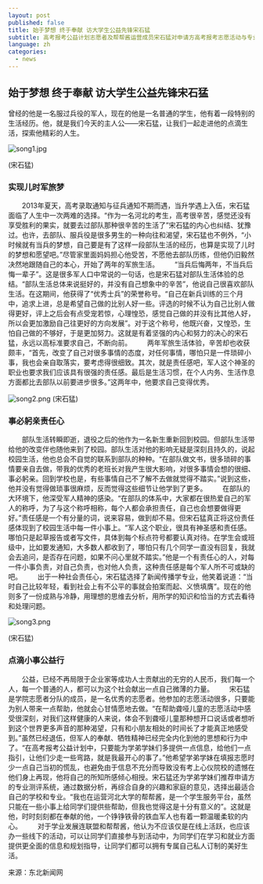 ```yaml
---
layout: post
published: false
title: 始于梦想 终于奉献 访大学生公益先锋宋石猛
subtitle: 高考报考公益计划志愿者及帮帮酱运营成员宋石猛对申请方高考报考志愿活动与专业测评系统的推荐
language: zh
categories:
  - news
---
```

## 始于梦想 终于奉献 访大学生公益先锋宋石猛
曾经的他是一名服过兵役的军人，现在的他是一名普通的学生，他有着一段特别的生活经历。他，就是我们今天的主人公——宋石猛，让我们一起走进他的点滴生活，探索他精彩的人生。

![song1.jpg]({{site.baseurl}}/image/song1.jpg)

(宋石猛)
### 实现儿时军旅梦
　　2013年夏天，高考录取通知与征兵通知不期而遇，当升学遇上入伍，宋石猛面临了人生中一次两难的选择。“作为一名河北的考生，高考很辛苦，感觉还没有享受胜利的果实，就要去过部队那种很辛苦的生活了”宋石猛的内心也纠结、犹豫过。也许，去部队、服兵役是很多男生的一种向往和渴望，宋石猛也不例外，“小时候就有当兵的梦想，自己要是有了这样一段部队生活的经历，也算是实现了儿时的梦想和愿望吧。”尽管家里面妈妈担心他受苦，不愿他去部队历练，但他仍旧毅然决然地跟随自己的本心，开始了两年的军旅生活。
　　“当兵后悔两年，不当兵后悔一辈子”。这是很多军人口中常说的一句话，也是宋石猛对部队生活体验的总结。“部队生活总体来说挺好的，并没有自己想象中的辛苦”，他说自己很喜欢部队生活。在这期间，他获得了“优秀士兵”的荣誉称号。“自己在新兵训练的三个月中，追求上进，总是希望自己做的比别人好一些。评选的时候不认为自己比别人做得更好，评上之后会有点受宠若惊，心理惶恐，感觉自己做的并没有比其他人好，所以会更加激励自己往更好的方向发展”。对于这个称号，他既兴奋，又惶恐，生怕自己做的不够好，于是更加努力。这就是有着坚强的内心和努力的决心的宋石猛，永远以高标准要求自己，不断向前。
　　两年军旅生活体验，辛苦却也收获颇丰，“首先，改变了自己对很多事情的态度，对任何事情，哪怕只是一件琐碎小事，我也会亲自取落实，要考虑得很细致。其次，就是责任感吧，军人这个神圣的职业也要求我们应该具有很强的责任感。最后是生活习惯，在个人内务、生活作息方面都比去部队以前要进步很多。”这两年中，他要求自己变得优秀。
  
  ![song2.png]({{site.baseurl}}/image/song2.png)
(宋石猛)

### 事必躬亲责任心
　　部队生活转瞬即逝，退役之后的他作为一名新生重新回到校园。但部队生活带给他的改变伴也随他来到了校园。部队生活对他的影响无疑是深刻且持久的，说起校园生活，他也总会不自觉的联系到部队的种种。“在部队做文书，很多琐碎的事情要亲自去做，带我的优秀的老班长对我产生很大影响，对很多事情会想的很细、事必躬亲。回到学校也是，有些事情自己不了解不去做就觉得不踏实。”说到这些，他并没有觉得做琐事很麻烦，反而觉得这些细节让他学到了更多。
　　在部队的大环境下，他深受军人精神的感染。“在部队的体系中，大家都在很热爱自己的军人的称呼，为了与这个称呼相称，每个人都会承担责任，自己也会想要做得更好。”责任感是一个有分量的词，说来容易，做到却不易。但宋石猛真正将这份责任感体现到了校园生活中每一件小事上。“军人这个职业，很具有神圣感和责任感。哪怕只是起草报告或者写文件，具体到每个标点符号都要认真对待。在学生会或班级中，比如要发通知，大多数人都收到了，哪怕只有几个同学一直没有回复，我就会去追问，是否存在问题，如果不问心里就不踏实。”他是一个有责任心的人，对每一件小事负责，对自己负责，也对他人负责，这种责任感是每个军人所不可或缺的吧。
　　出于一种社会责任心，宋石猛选择了新闻传播学专业，他笑着说道：“当时自己比较年轻，看到社会上有不公平的事就会拍案而起、义愤填膺”。现在的他则多了一份成熟与冷静，用理想的思维去分析，用所学的知识和恰当的方式去看待和处理问题。
  
  ![song3.png]({{site.baseurl}}/image/song3.png)

  (宋石猛)
### 点滴小事公益行
　　公益，已经不再局限于企业家等成功人士贡献出的无穷的人民币，我们每一个人，每一个普通的人，都可以为这个社会献出一点自己微薄的力量。
　　宋石猛是学院志愿者分队的成员，是一名优秀的志愿者。他参加的志愿活动很多，只要能为别人带来一点帮助，他就会心甘情愿地去做。“在帮助聋哑儿童的志愿活动中感受很深刻，对我们这样健康的人来说，体会不到聋哑儿童那种想开口说话或者想听到这个世界更多声音的那种渴望，只有和小朋友相处的时间长了才能真正地感受到。”虽然已经退伍，但军人的奉献、牺牲精神已经完全内化到他的思想和行为中了。“在高考报考公益计划中，只要能为学弟学妹们多提供一点信息，给他们一点指引，让他们少走一些弯路，就是我最开心的事了。”他希望学弟学妹在填报志愿时少一点自己当初的慌乱，也避免由于信息不充分而导致没有考上心仪院校的遗憾在他们身上再现，他将自己的所知所感倾心相授。宋石猛还为学弟学妹们推荐申请方的专业测评系统，通过数据分析，再综合自身的兴趣和家庭的意见，选择出最适合自己的学校和专业。“我也在运营河北大学的帮帮酱，是一个学生服务平台，虽然只能在一些小事上给同学们提供些帮助，但我也觉得这是十分有意义的”。这就是他，时时刻刻都在奉献的他，一个铮铮铁骨的铁血军人也有着一颗温暖柔软的内心。
　　对于学业发展连联盟和帮帮酱，他认为不应该仅是在线上活跃，也应该办一些线下的活动，可以让同学们直接参与到活动中，为同学们在学习和就业方面提供更全面的信息和规划指导，让同学们都可以拥有专属自己私人订制的美好生活。
  
  来源：东北新闻网